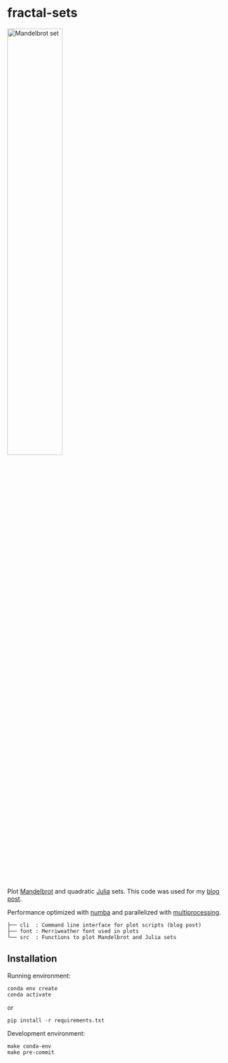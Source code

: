 fractal-sets
============

<img src="https://github.com/gabriel-msilva/melloc/blob/b58df38fd4ec1c4c6c2f51b160ea1cc6a500f1af/content/post/2022-02-08-mandelbrot-and-julia-sets/figures/static/mandelbrot-colored.png" alt="Mandelbrot set" width="50%" />

Plot [Mandelbrot](https://en.wikipedia.org/wiki/Mandelbrot_set) and quadratic [Julia](https://en.wikipedia.org/wiki/Julia_set) sets. This code was used for my [blog post](https://gabriel-msilva.github.io/melloc/post/2022-02-08-mandelbrot-and-julia-sets/).

Performance optimized with [numba](https://numba.pydata.org/) and parallelized with [multiprocessing](https://docs.python.org/3/library/multiprocessing.html).

```
├── cli  : Command line interface for plot scripts (blog post)
├── font : Merriweather font used in plots
└── src  : Functions to plot Mandelbrot and Julia sets
```

## Installation

Running environment:

```
conda env create
conda activate
```

or
 
```
pip install -r requirements.txt
```

Development environment:

```
make conda-env
make pre-commit
```
